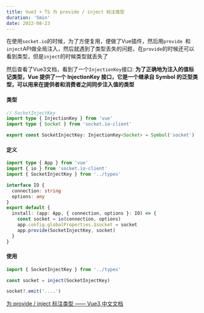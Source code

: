 ```yaml
---
title: Vue3 + TS 为 provide / inject 标注类型
duration: '5min'
date: 2022-08-23
---
```


在使用`socket.io`的时候，为了方便复用，便做了Vue插件，然后用`provide `和`inject`API做全局注入，然后就遇到了类型丢失的问题，在`provide`的时候还可以看到类型，但是`inject`的时候类型就丢失了

然后查看了Vue3文档，看到了一个`InjectionKey`接口: **为了正确地为注入的值标记类型，Vue 提供了一个 InjectionKey 接口，它是一个继承自 Symbol 的泛型类型，可以用来在提供者和消费者之间同步注入值的类型**


#### 类型

```ts
// SocketInjectKey
import type { InjectionKey } from 'vue'
import type { Socket } from 'socket.io-client'

export const SocketInjectKey: InjectionKey<Socket> = Symbol('socket')
```

#### 定义

```ts 
import type { App } from 'vue'
import { io } from 'socket.io-client'
import { SocketInjectKey } from '../types'

interface IO {
  connection: string
  options: any
}
export default {
  install: (app: App, { connection, options }: IO) => {
    const socket = io(connection, options)
    app.config.globalProperties.$socket = socket
    app.provide(SocketInjectKey, socket)
  }
}
```

#### 使用

```ts 
import { SocketInjectKey } from '../types'

const socket = inject(SocketInjectKey)

socket?.emit('....')
```

[为 provide / inject 标注类型 —— Vue3 中文文档](https://cn.vuejs.org/guide/typescript/composition-api.html#typing-provide-inject)
